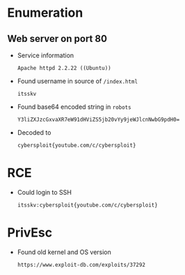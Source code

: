 # Enumeration

## Web server on port 80

- Service information

	`Apache httpd 2.2.22 ((Ubuntu))`

- Found username in source of `/index.html`

	`itsskv`

- Found base64 encoded string in `robots`

	`Y3liZXJzcGxvaXR7eW91dHViZS5jb20vYy9jeWJlcnNwbG9pdH0=`

- Decoded to 

	`cybersploit{youtube.com/c/cybersploit}`

# RCE

- Could login to SSH

	`itsskv:cybersploit{youtube.com/c/cybersploit}`

# PrivEsc

- Found old kernel and OS version

	`https://www.exploit-db.com/exploits/37292`
